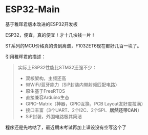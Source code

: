 # ESP32-Main
 基于稚晖君版本改进的ESP32开发板

ESP32，便宜，真的便宜！才十几块钱一片！

ST系列的MCU价格真的贵到离谱，F103ZET6现在都好几百一块了。

引用稚晖君的描述：

> 实际上ESP32性能比STM32还强不少：
>
> * 双核架构，主频还高
> * 带WiFi/蓝牙能力（SiP封装内带射频匹配电路）
> * 原生基于FreeRTOS
> * 直接兼容Arduino生态
> * GPIO-Matrix（神器，GPIO互换，PCB Layout友好度拉满）
> * 接口丰富（3个UART、2个I2C、2个SPI、**居然还带CAN**）
> * SiP封装，外围电路极其简洁

程序还是先咕咕了，最近期末考试再加上课设没有空写这个了